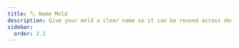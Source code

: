 ```yaml
---
title: 🏷️ Name Mold
description: Give your mold a clear name so it can be reused across designs.
sidebar:
  order: 2.1
---
```


